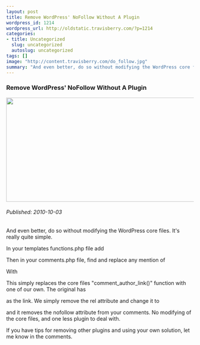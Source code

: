 ```yaml
--- 
layout: post
title: Remove WordPress' NoFollow Without A Plugin
wordpress_id: 1214
wordpress_url: http://oldstatic.travisberry.com/?p=1214
categories: 
- title: Uncategorized
  slug: uncategorized
  autoslug: uncategorized
tags: []
image: "http://content.travisberry.com/do_follow.jpg"
summary: "And even better, do so without modifying the WordPress core files. It’s really quite simple."
---
```

<article class="post clearfix">
  <h3>Remove WordPress' NoFollow Without A Plugin</h3>
  <a href="http://www.siliakatung.com/exhibition.htm" class="postImageLink"><img src="http://content.travisberry.com/do_follow.jpg" alt="" class="thumbnail alignleft" width=640 height=280 /></a>
  <h6>Published: 2010-10-03</h6>

And even better, do so without modifying the WordPress core files. It's really quite simple.
<div class="clearfix"></div>
In your templates functions.php file add 

<script src="https://gist.github.com/1177082.js?file=example1.php"></script>

Then in your comments.php file, find and replace any mention of

<script src="https://gist.github.com/1177082.js?file=example2.php"></script>

With

<script src="https://gist.github.com/1177082.js?file=example3.php"></script>

This simply replaces the core files "comment_author_link()" function with one of our own. The original has

<script src="https://gist.github.com/1177082.js?file=example4.php"></script>

as the link. We simply remove the rel attribute and change it to

<script src="https://gist.github.com/1177082.js?file=example5.php"></script>

and it removes the nofollow attribute from your comments. No modifying of the core files, and one less plugin to deal with.

If you have tips for removing other plugins and using your own solution, let me know in the comments.

</article>